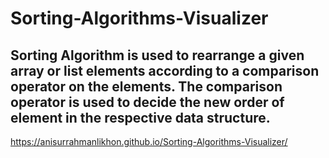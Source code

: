 # Sorting-Algorithms-Visualizer



## Sorting Algorithm is used to rearrange a given array or list elements according to a comparison operator on the elements. The comparison operator is used to decide the new order of element in the respective data structure.
https://anisurrahmanlikhon.github.io/Sorting-Algorithms-Visualizer/
